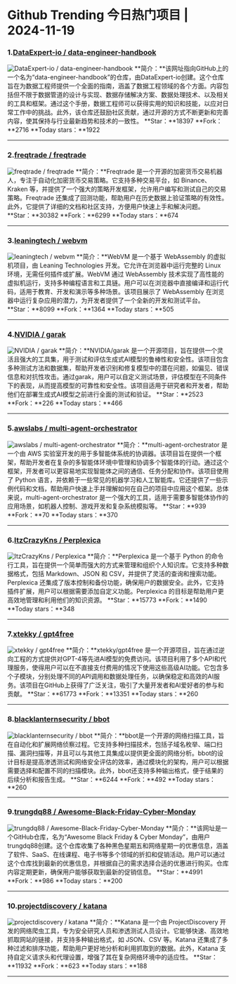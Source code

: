 # Github Trending 今日热门项目 | 2024-11-19
### 1.[DataExpert-io / data-engineer-handbook](https://github.com/DataExpert-io/data-engineer-handbook)

![DataExpert-io / data-engineer-handbook](https://opengraph.githubassets.com/47e603501f0d721687b088bc2a369937e3e711e896028bc239cdd7b82dab8998/DataExpert-io/data-engineer-handbook)
**简介：**该网址指向GitHub上的一个名为“data-engineer-handbook”的仓库，由DataExpert-io创建。这个仓库旨在为数据工程师提供一个全面的指南，涵盖了数据工程领域的各个方面。内容包括但不限于数据管道的设计与实现、数据存储解决方案、数据处理技术、以及相关的工具和框架。通过这个手册，数据工程师可以获得实用的知识和技能，以应对日常工作中的挑战。此外，该仓库还鼓励社区贡献，通过开源的方式不断更新和完善内容，使其保持与行业最新趋势和技术的一致性。
**Star：**18397
**Fork：**2716
**Today stars：**1922

---

### 2.[freqtrade / freqtrade](https://github.com/freqtrade/freqtrade)

![freqtrade / freqtrade](https://repository-images.githubusercontent.com/91629816/d6659780-a0e1-11eb-8a38-933cd666cdeb)
**简介：**Freqtrade 是一个开源的加密货币交易机器人，专注于自动化加密货币交易策略。它支持多种交易平台，如 Binance、Kraken 等，并提供了一个强大的策略开发框架，允许用户编写和测试自己的交易策略。Freqtrade 还集成了回测功能，帮助用户在历史数据上验证策略的有效性。此外，它提供了详细的文档和社区支持，方便用户快速上手和解决问题。
**Star：**30382
**Fork：**6299
**Today stars：**674

---

### 3.[leaningtech / webvm](https://github.com/leaningtech/webvm)

![leaningtech / webvm](https://repository-images.githubusercontent.com/454164378/00ded6d6-99da-4861-a71d-59cfa2fcc785)
**简介：**WebVM 是一个基于 WebAssembly 的虚拟机项目，由 Leaning Technologies 开发。它允许在浏览器中运行完整的 Linux 环境，无需任何插件或扩展。WebVM 通过 WebAssembly 技术实现了高性能的虚拟机运行，支持多种编程语言和工具链。用户可以在浏览器中直接编译和运行代码，适用于教育、开发和演示等多种场景。该项目展示了 WebAssembly 在浏览器中运行复杂应用的潜力，为开发者提供了一个全新的开发和测试平台。
**Star：**8099
**Fork：**1364
**Today stars：**505

---

### 4.[NVIDIA / garak](https://github.com/NVIDIA/garak)

![NVIDIA / garak](https://opengraph.githubassets.com/98cc52643e79e63645209d48a4dbf1970c147b32226eb3e60fd11269bc0490e5/NVIDIA/garak)
**简介：**NVIDIA/garak 是一个开源项目，旨在提供一个灵活且强大的工具集，用于测试和评估生成式AI模型的鲁棒性和安全性。该项目包含多种测试方法和数据集，帮助开发者识别和修复模型中的潜在问题，如偏见、错误信息和对抗性攻击。通过garak，用户可以自定义测试场景，评估模型在不同条件下的表现，从而提高模型的可靠性和安全性。该项目适用于研究者和开发者，帮助他们在部署生成式AI模型之前进行全面的测试和验证。
**Star：**2523
**Fork：**226
**Today stars：**466

---

### 5.[awslabs / multi-agent-orchestrator](https://github.com/awslabs/multi-agent-orchestrator)

![awslabs / multi-agent-orchestrator](https://opengraph.githubassets.com/a55312cd0b598db5ede66654db3812055e8a55d9f5f4b7a756a63b8bc97bca88/awslabs/multi-agent-orchestrator)
**简介：**multi-agent-orchestrator 是一个由 AWS 实验室开发的用于多智能体系统的协调器。该项目旨在提供一个框架，帮助开发者在复杂的多智能体环境中管理和协调多个智能体的行动。通过这个框架，开发者可以更容易地实现智能体之间的通信、任务分配和协作。该项目使用了 Python 语言，并依赖于一些常见的机器学习和人工智能库。它还提供了一些示例代码和文档，帮助用户快速上手并理解如何在自己的项目中应用这个框架。总体来说，multi-agent-orchestrator 是一个强大的工具，适用于需要多智能体协作的应用场景，如机器人控制、游戏开发和复杂系统模拟等。
**Star：**939
**Fork：**70
**Today stars：**370

---

### 6.[ItzCrazyKns / Perplexica](https://github.com/ItzCrazyKns/Perplexica)

![ItzCrazyKns / Perplexica](https://repository-images.githubusercontent.com/784181462/17e6c91a-a490-42ca-8e32-26e376f63a06)
**简介：**Perplexica 是一个基于 Python 的命令行工具，旨在提供一个简单而强大的方式来管理和组织个人知识库。它支持多种数据格式，包括 Markdown、JSON 和 CSV，并提供了灵活的查询和搜索功能。Perplexica 还集成了版本控制和备份功能，确保用户的数据安全。此外，它支持插件扩展，用户可以根据需要添加自定义功能。Perplexica 的目标是帮助用户更高效地管理和利用他们的知识资源。
**Star：**15773
**Fork：**1490
**Today stars：**348

---

### 7.[xtekky / gpt4free](https://github.com/xtekky/gpt4free)

![xtekky / gpt4free](https://repository-images.githubusercontent.com/620936652/91a636f9-cfdc-4237-bbba-460ee7bb899a)
**简介：**xtekky/gpt4free 是一个开源项目，旨在通过逆向工程的方式提供对GPT-4等先进AI模型的免费访问。该项目利用了多个API和代理服务，使得用户可以在不直接支付费用的情况下使用这些高级AI功能。它包含多个子模块，分别处理不同的API调用和数据处理任务，以确保稳定和高效的AI服务。该项目在GitHub上获得了广泛关注，吸引了大量开发者和AI爱好者的参与和贡献。
**Star：**61773
**Fork：**13351
**Today stars：**260

---

### 8.[blacklanternsecurity / bbot](https://github.com/blacklanternsecurity/bbot)

![blacklanternsecurity / bbot](https://opengraph.githubassets.com/1963a6cd2c91588863966f5de3760d8af514165c0eb4b7c832306ae780f2961f/blacklanternsecurity/bbot)
**简介：**bbot是一个开源的网络扫描工具，旨在自动化和扩展网络侦察过程。它支持多种扫描技术，包括子域名枚举、端口扫描、漏洞扫描等，并且可以与其他工具集成以提供更全面的网络分析。bbot的设计目标是提高渗透测试和网络安全评估的效率，通过模块化的架构，用户可以根据需要选择和配置不同的扫描模块。此外，bbot还支持多种输出格式，便于结果的后续分析和报告生成。
**Star：**6244
**Fork：**492
**Today stars：**260

---

### 9.[trungdq88 / Awesome-Black-Friday-Cyber-Monday](https://github.com/trungdq88/Awesome-Black-Friday-Cyber-Monday)

![trungdq88 / Awesome-Black-Friday-Cyber-Monday](https://opengraph.githubassets.com/320f2020b09ca0fa73fa7de6c9244f1d731520a28869b61e415e4e954f16ab74/trungdq88/Awesome-Black-Friday-Cyber-Monday)
**简介：**该网址是一个GitHub仓库，名为“Awesome Black Friday & Cyber Monday”，由用户trungdq88创建。这个仓库收集了各种黑色星期五和网络星期一的优惠信息，涵盖了软件、SaaS、在线课程、电子书等多个领域的折扣和促销活动。用户可以通过这个仓库找到最新的优惠信息，并根据自己的需求选择合适的优惠进行购买。仓库内容定期更新，确保用户能够获取到最新的促销信息。
**Star：**4991
**Fork：**986
**Today stars：**200

---

### 10.[projectdiscovery / katana](https://github.com/projectdiscovery/katana)

![projectdiscovery / katana](https://opengraph.githubassets.com/418710f92d8616ae0233a95a62a99b30d48ea10039366951211b11e8bb5f8f57/projectdiscovery/katana)
**简介：**Katana 是一个由 ProjectDiscovery 开发的网络爬虫工具，专为安全研究人员和渗透测试人员设计。它能够快速、高效地抓取网站的链接，并支持多种输出格式，如 JSON、CSV 等。Katana 还集成了多种过滤和排序功能，帮助用户更好地分析和利用抓取到的数据。此外，Katana 支持自定义请求头和代理设置，增强了其在复杂网络环境中的适应性。
**Star：**11932
**Fork：**623
**Today stars：**188

---

